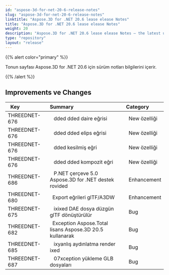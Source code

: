 ```yaml
---
id: "aspose-3d-for-net-20-6-release-notes"
slug: "aspose-3d-for-net-20-6-release-notes"
linktitle: "Aspose.3D for .NET 20.6 lease elease Notes"
title: "Aspose.3D for .NET 20.6 lease elease Notes"
weight: 20
description: "Aspose.3D for .NET 20.6 lease elease Notes – the latest updates and fixes."
type: "repository"
layout: "release"
---
```

{{% alert color="primary" %}} 

Tonun sayfası Aspose.3D for .NET 20.6 için sürüm notları bilgilerini içerir.

{{% /alert %}} 
## **Improvements ve Changes**

|` `**Key**|**Summary**|**Category**|
|:- |:- |:- |
|THREEDNET-676 |` ` dded dded daire eğrisi|` `New özelliği|
|THREEDNET-676 |` ` dded dded elips eğrisi|` `New özelliği|
|THREEDNET-676 |` ` dded kesilmiş eğri|` `New özelliği|
|THREEDNET-676 |` ` dded dded kompozit eğri|` `New özelliği|
|THREEDNET-686 |` ` P.NET çerçeve 5.0 Aspose.3D for .NET destek rovided|` `Enhancement|
|THREEDNET-680 |` `Export eğrileri glTF/A3DW|` `Enhancement|
|THREEDNET-675 |` ` ixixed DAE dosya düzgün glTF dönüştürülür|` `Bug|
|THREEDNET-682 |` `Exception Aspose.Total lisans Aspose.3D 20.5 kullanarak|` `Bug|
|THREEDNET-685 |` ` ixyanlış aydınlatma render ixed|` `Bug|
|THREEDNET-687 |` ` 07xception yükleme GLB dosyaları|` `Bug|

